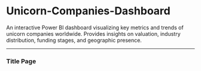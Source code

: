 # Unicorn-Companies-Dashboard
An interactive Power BI dashboard visualizing key metrics and trends of unicorn companies worldwide. Provides insights on valuation, industry distribution, funding stages, and geographic presence.

---
### Title Page 

